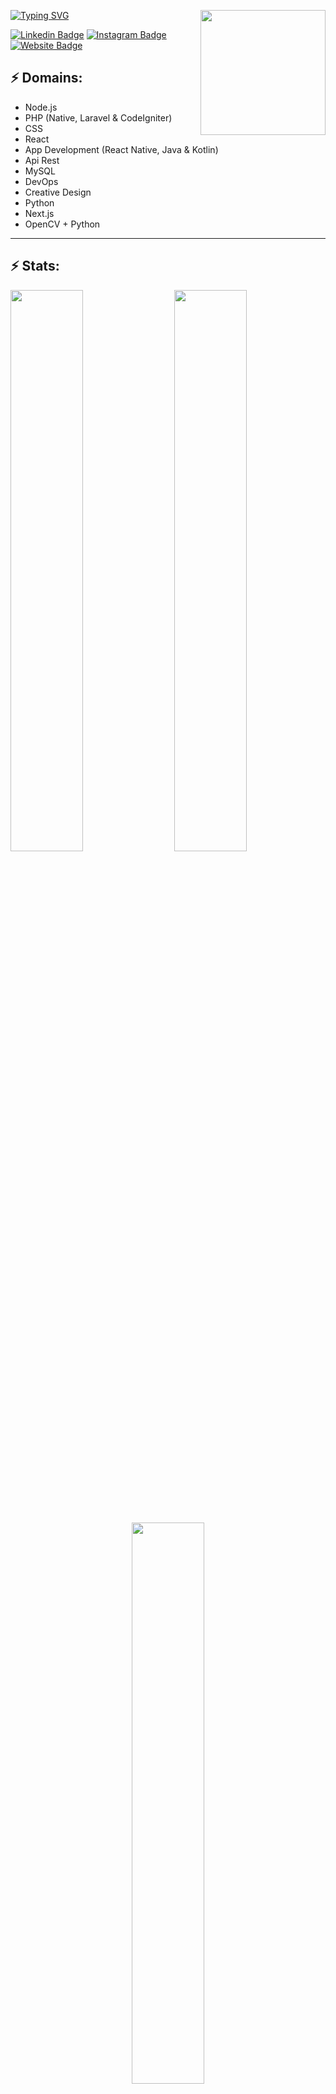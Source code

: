 [![Typing SVG](https://readme-typing-svg.demolab.com?font=Fira+Code&size=17&duration=2000&pause=1000&color=24F700&vCenter=true&multiline=true&width=520&height=82&lines=Hola!%2C+soy+eduardo+gonzález+Desarrollador+Fullstack!;Entusiasta+de+la+Tecnología+😼=^..^=)](https://git.io/typing-svg)
<img align='right' src='https://thumbs.gfycat.com/JauntyThoroughAsianporcupine-size_restricted.gif' width='200"'/>

[![Linkedin Badge](https://img.shields.io/badge/-zanntech-blue?style=flat-square&logo=Linkedin&logoColor=white&link=https://www.linkedin.com/in/zannetsol/)](https://www.linkedin.com/in/zannetsol/)
[![Instagram Badge](https://img.shields.io/badge/-gonedustx-e4405f?style=flat-square&logo=Instagram&logoColor=white&link=https://www.instagram.com/gonedustx/)](https://www.instagram.com/gonedustx/)
[![Website Badge](https://img.shields.io/badge/-Portfolio-e34f26?style=flat-square&logo=HTML5&logoColor=white&link=https://jayraj.co.in/)](https://zanntech.com/)
 
## ⚡ Domains:
- Node.js
- PHP (Native, Laravel & CodeIgniter)
- CSS
- React
- App Development (React Native, Java & Kotlin)
- Api Rest
- MySQL
- DevOps
- Creative Design
- Python
- Next.js
- OpenCV + Python
  
-------
## ⚡ Stats:
 
<img align='right' width="48%" src="https://github-readme-stats.vercel.app/api?username=edgzxdev&theme=transparent&hide_border=false&include_all_commits=true&count_private=true&locale=es">
 
<img width="48%" src="https://github-readme-streak-stats.herokuapp.com?user=edgzxdev&theme=transparent&hide_border=false&include_all_commits=true&count_private=true" >
<center><img width="48%" align='center' style="margin-top:100px; margin-bottom:100px;" src="https://github-readme-stats.vercel.app/api/top-langs/?username=edgzxdev&langs_count=10&layout=compact&theme=transparent&include_all_commits=true&count_private=true" >
 </center>
     
<img align='left' width="100%" src="https://github-profile-trophy.vercel.app?username=edgzxdev&margin-w=8&include_all_commits=true&count_private=true&theme=transparent">
